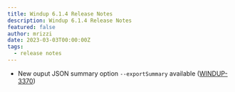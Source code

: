 ```yaml
---
title: Windup 6.1.4 Release Notes
description: Windup 6.1.4 Release Notes
featured: false
author: mrizzi
date: 2023-03-03T00:00:00Z
tags:
  - release notes
---
```


- New ouput JSON summary option `--exportSummary` available ([WINDUP-3370](https://issues.redhat.com/browse/WINDUP-3370))
